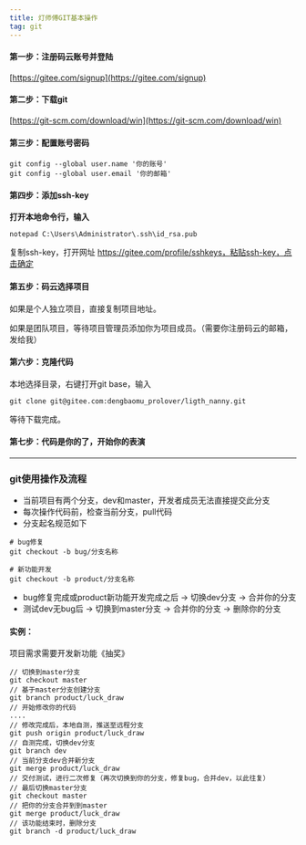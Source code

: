 ```yaml
---
title: 灯师傅GIT基本操作
tag: git
---
```


#### 第一步：注册码云账号并登陆

[https://gitee.com/signup](https://gitee.com/signup)

#### 第二步：下载git

[https://git-scm.com/download/win](https://git-scm.com/download/win)

#### 第三步：配置账号密码

```git
git config --global user.name '你的账号'
git config --global user.email '你的邮箱'
```

#### 第四步：添加ssh-key

**打开本地命令行，输入**

```
notepad C:\Users\Administrator\.ssh\id_rsa.pub
```

复制ssh-key，打开网址 https://gitee.com/profile/sshkeys，粘贴ssh-key，点击确定

#### 第五步：码云选择项目

如果是个人独立项目，直接复制项目地址。

如果是团队项目，等待项目管理员添加你为项目成员。（需要你注册码云的邮箱，发给我）

#### 第六步：克隆代码

本地选择目录，右键打开git base，输入

```git
git clone git@gitee.com:dengbaomu_prolover/ligth_nanny.git
```

等待下载完成。

#### 第七步：代码是你的了，开始你的表演

---

#### 

### git使用操作及流程

* 当前项目有两个分支，dev和master，开发者成员无法直接提交此分支
* 每次操作代码前，检查当前分支，pull代码
* 分支起名规范如下

```
# bug修复
git checkout -b bug/分支名称

# 新功能开发
git checkout -b product/分支名称
```

* bug修复完成或product新功能开发完成之后 -> 切换dev分支 -> 合并你的分支
* 测试dev无bug后 -> 切换到master分支 -> 合并你的分支 -> 删除你的分支



#### 实例：

项目需求需要开发新功能《抽奖》

```
// 切换到master分支
git checkout master
// 基于master分支创建分支
git branch product/luck_draw
// 开始修改你的代码
....
// 修改完成后，本地自测，推送至远程分支
git push origin product/luck_draw
// 自测完成，切换dev分支
git branch dev
// 当前分支dev合并新分支
git merge product/luck_draw
// 交付测试，进行二次修复（再次切换到你的分支，修复bug，合并dev，以此往复）
// 最后切换master分支
git checkout master
// 把你的分支合并到到master
git merge product/luck_draw
// 该功能结束时，删除分支
git branch -d product/luck_draw
```

